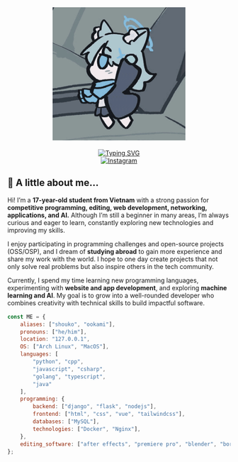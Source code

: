 <div align="center">
    <img width=300 src="./assets/shiroko-dance.gif"/>    
    <br/>
    <br/>
    <a href="https://git.io/typing-svg"><img src="https://readme-typing-svg.demolab.com?font=Itim&size=40&duration=2000&pause=3000&color=E0DFF1&center=true&repeat=false&width=600&height=60&lines=Hi+there%2C+traveler!+I%27m+Thai+Trung!" alt="Typing SVG" /></a>
</div>

<div align="center">
    <a href="https://discord.com/users/556789221810241537/">
        <img src="https://img.shields.io/badge/-Discord-cba6f7?style=for-the-badge&logo=discord&logoColor=5F66E6" alt="Instagram"/>
    </a>
</div>


## 👻 A little about me...
Hi! I’m a **17-year-old student from Vietnam** with a strong passion for **competitive programming, editing, web development, networking, applications, and AI.** Although I’m still a beginner in many areas, I’m always curious and eager to learn, constantly exploring new technologies and improving my skills.

I enjoy participating in programming challenges and open-source projects (OSS/OSP), and I dream of **studying abroad** to gain more experience and share my work with the world. I hope to one day create projects that not only solve real problems but also inspire others in the tech community.

Currently, I spend my time learning new programming languages, experimenting with **website and app development**, and exploring **machine learning and AI**. My goal is to grow into a well-rounded developer who combines creativity with technical skills to build impactful software.

```javascript
const ME = {
    aliases: ["shouko", "ookami"],
    pronouns: ["he/him"],
    location: "127.0.0.1",
    OS: ["Arch Linux", "MacOS"],
    languages: [
        "python", "cpp",
        "javascript", "csharp",
        "golang", "typescript",
        "java"
    ],
    programming: {
        backend: ["django", "flask", "nodejs"],
        frontend: ["html", "css", "vue", "tailwindcss"],
        databases: ["MySQL"],
        technologies: ["Docker", "Nginx"],
    },
    editing_software: ["after effects", "premiere pro", "blender", "borisfx", "redgiant"],
};
```

